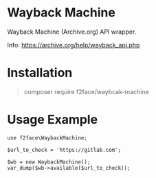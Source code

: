# Wayback Machine
Wayback Machine (Archive.org) API wrapper.

Info: https://archive.org/help/wayback_api.php


# Installation
> composer require f2face/waybcak-machine


# Usage Example
~~~~
use f2face\WaybackMachine;

$url_to_check = 'https://gitlab.com';

$wb = new WaybackMachine();
var_dump($wb->available($url_to_check));
~~~~